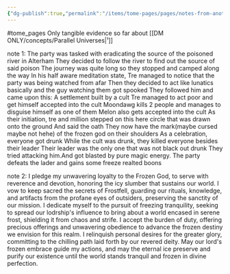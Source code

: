 ```yaml
---
{"dg-publish":true,"permalink":"/items/tome-pages/pages/notes-from-another-version/"}
---
```


#tome_pages
Only tangible evidence so far about [[DM ONLY/concepts/Parallel Universes\|¹]]

note 1:
The party was tasked with eradicating the source of the poisoned river in Alterham
They decided to follow the river to find out the source of said poison
The journey was quite long so they stopped and camped along the way
In his half aware meditation state, Tre managed to notice that the party was being watched from afar
Then they decided to act like lunatics basically and the guy watching them got spooked
They followed him and came upon this:
A settlement built by a cult
Tre managed to act poor and get himself accepted into the cult
Moondawg kills 2 people and manages to disguise himself as one of them
Melon also gets accepted into the cult
As their initiation, tre and million  stepped on this here circle that was drawn onto the ground
And said the oath
They now have the mark(maybe cursed maybe not hehe) of the frozen god on their shoulders
As a celebration, everyone got drunk
While the cult was drunk, they killed everyone besides their leader
Their leader was the only one that was not black out drunk
They tried attacking him.And got blasted by pure magic energy.
The party defeats the lader and gains some freeze realted boons

note 2: 
I pledge my unwavering loyalty to the Frozen God, to serve with reverence and devotion, honoring the icy slumber that sustains our world. I vow to keep sacred the secrets of Frostfell, guarding our rituals, knowledge, and artifacts from the profane eyes of outsiders, preserving the sanctity of our mission. I dedicate myself to the pursuit of freezing tranquility, seeking to spread our lodrship's influence to bring about a world encased in serene frost, shielding it from chaos and strife. I accept the burden of duty, offering precious offerings and unwavering obedience to advance the frozen destiny we envision for this realm. I relinquish personal desires for the greater glory, committing to the chilling path laid forth by our revered deity. May our lord's frozen embrace guide my actions, and may the eternal ice preserve and purify our existence until the world stands tranquil and frozen in divine perfection.